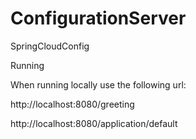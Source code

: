 # ConfigurationServer
SpringCloudConfig

Running

When running locally use the following url:

http://localhost:8080/greeting

http://localhost:8080/application/default
